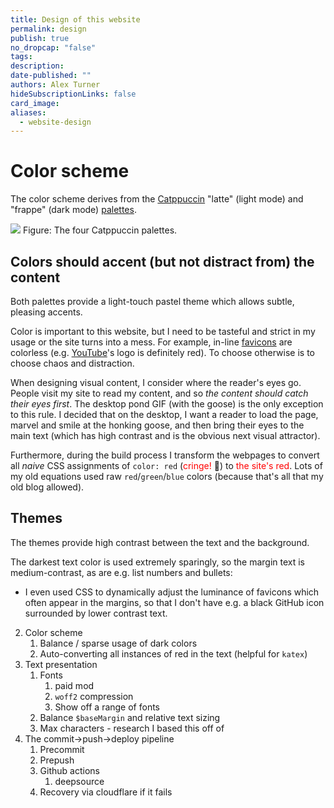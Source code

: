 ```yaml
---
title: Design of this website
permalink: design
publish: true
no_dropcap: "false"
tags: 
description: 
date-published: ""
authors: Alex Turner
hideSubscriptionLinks: false
card_image: 
aliases:
  - website-design
---
```

# Color scheme
The color scheme derives from the [Catppuccin](https://catppuccin.com) "latte" (light mode) and "frappe" (dark mode) [palettes](https://github.com/catppuccin/catppuccin/tree/main?tab=readme-ov-file#-palette). 

![](catppuccin.png)
Figure: The four Catppuccin palettes.

## Colors should accent (but not distract from) the content
Both palettes provide a light-touch pastel theme which allows subtle, pleasing accents. 

<!--TODO include color demo-->

Color is important to this website, but I need to be tasteful and strict in my usage or the site turns into a mess. For example, in-line [favicons](https://en.wikipedia.org/wiki/Favicon) are colorless (e.g. [YouTube](https://youtube.com)'s logo is definitely red). To choose otherwise is to choose chaos and distraction. 

When designing visual content, I consider where the reader's eyes go. People visit my site to read my content, and so _the content should catch their eyes first_. The desktop pond GIF (with the goose) is the only exception to this rule. I decided that on the desktop, I want a reader to load the page, marvel and smile at the honking goose, and then bring their eyes to the main text (which has high contrast and is the obvious next visual attractor). 

Furthermore, during the build process I transform the webpages to convert all _naive_ CSS assignments of `color: red` (<span style="color:rgb(255,0,0);">cringe!</span> 🤡) to <span style="color:red">the site's red</span>. Lots of my old equations used raw `red`/`green`/`blue` colors (because that's all that my old blog allowed).
## Themes 

The themes provide high contrast between the text and the background. 

The darkest text color is used extremely sparingly, so the margin text is medium-contrast, as are e.g. list numbers and bullets:
   - I even used CSS to dynamically adjust the luminance of favicons which often appear in the margins, so that I don't have e.g. a black GitHub icon surrounded by lower contrast text. 

2. Color scheme
	1. Balance / sparse usage of dark colors
	2. Auto-converting all instances of red in the text (helpful for `katex`)
3. Text presentation
	1. Fonts
		1. paid mod
		2. `woff2` compression
		3. Show off a range of fonts
	2. Balance `$baseMargin` and relative text sizing
	3. Max characters - research I based this off of 
4. The commit->push->deploy pipeline
	1. Precommit
	2. Prepush
	3. Github actions
		1. deepsource
	4. Recovery via cloudflare if it fails